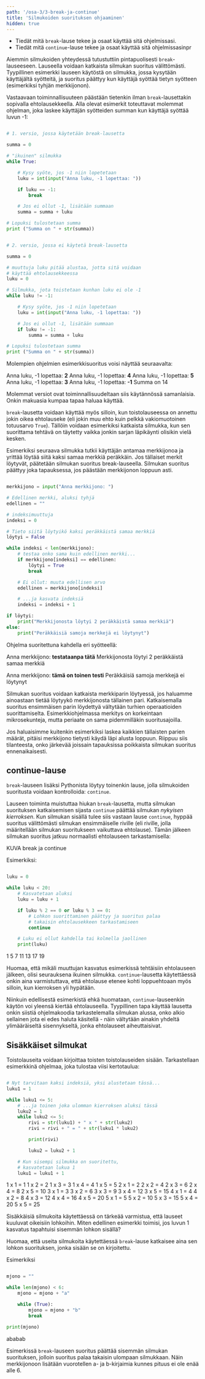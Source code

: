 ```yaml
---
path: '/osa-3/3-break-ja-continue'
title: 'Silmukoiden suorituksen ohjaaminen'
hidden: true
---
```


<text-box variant='learningObjectives' name='Oppimistavoitteet'>

- Tiedät mitä `break`-lause tekee ja osaat käyttää sitä ohjelmissasi.
- Tiedät mitä `continue`-lause tekee ja osaat käyttää sitä ohjelmissasinpr

</text-box>

Aiemmin silmukoiden yhteydessä tutustuttiin pintapuolisesti `break`-lauseeseen. Lauseella voidaan katkaista silmukan suoritus välittömästi. Tyypillinen esimerkki lauseen käytöstä on silmukka, jossa kysytään käyttäjältä syötteitä, ja suoritus päättyy kun käyttäjä syöttää tietyn syötteen (esimerkiksi tyhjän merkkijonon).

Vastaavaan toiminnallisuuteen päästään tietenkin ilman `break`-lausettakin sopivalla ehtolausekkeella. Alla olevat esimerkit toteuttavat molemmat ohjelman, joka laskee käyttäjän syötteiden summan kun käyttäjä syöttää luvun -1:

```python

# 1. versio, jossa käytetään break-lausetta

summa = 0

# "ikuinen" silmukka
while True:

    # Kysy syöte, jos -1 niin lopetetaan
    luku = int(input("Anna luku, -1 lopettaa: "))

    if luku == -1:
        break

    # Jos ei ollut -1, lisätään summaan
    summa = summa + luku

# Lopuksi tulostetaan summa
print ("Summa on " + str(summa))

```

```python

# 2. versio, jossa ei käytetä break-lausetta

summa = 0

# muuttuja luku pitää alustaa, jotta sitä voidaan
# käyttää ehtolausekkeessa
luku = 0

# Silmukka, jota toistetaan kunhan luku ei ole -1
while luku != -1:

    # Kysy syöte, jos -1 niin lopetetaan
    luku = int(input("Anna luku, -1 lopettaa: "))

    # Jos ei ollut -1, lisätään summaan
    if luku != -1:
        summa = summa + luku

# Lopuksi tulostetaan summa
print ("Summa on " + str(summa))

```

Molempien ohjelmien esimerkkisuoritus voisi näyttää seuraavalta:

<sample-output>

Anna luku, -1 lopettaa: **2**
Anna luku, -1 lopettaa: **4**
Anna luku, -1 lopettaa: **5**
Anna luku, -1 lopettaa: **3**
Anna luku, -1 lopettaa: **-1**
Summa on 14

</sample-output>

Molemmat versiot ovat toiminnallisuudeltaan siis käytännössä samanlaisia. Onkin makuasia kumpaa tapaa haluaa käyttää.

`break`-lausetta voidaan käyttää myös silloin, kun toistolauseessa on annettu jokin oikea ehtolauseke (eli jokin muu ehto kuin pelkkä vakiomuotoinen totuusarvo `True`). Tällöin voidaan esimerkiksi katkaista silmukka, kun sen suorittama tehtävä on täytetty vaikka jonkin sarjan läpikäynti olisikin vielä kesken.

Esimerkiksi seuraava silmukka tutkii käyttäjän antamaa merkkijonoa ja yrittää löytää siitä kaksi samaa merkkiä peräkkäin. Jos tällaiset merkit löytyvät, päätetään silmukan suoritus break-lauseella. Silmukan suoritus päättyy joka tapauksessa, jos päästään merkkijonon loppuun asti.

```python

merkkijono = input("Anna merkkijono: ")

# Edellinen merkki, aluksi tyhjä
edellinen = ""

# indeksimuuttuja
indeksi = 0

# Tieto siitä löytyikö kaksi peräkkäistä samaa merkkiä
löytyi = False

while indeksi < len(merkkijono):
    # testaa onko sama kuin edellinen merkki...
    if merkkijono[indeksi] == edellinen:
        löytyi = True
        break

    # Ei ollut: muuta edellisen arvo
    edellinen = merkkijono[indeksi]

    # ...ja kasvata indeksiä
    indeksi = indeksi + 1

if löytyi:
    print("Merkkijonosta löytyi 2 peräkkäistä samaa merkkiä")
else:
    print("Peräkkäisiä samoja merkkejä ei löytynyt")

```

Ohjelma suoritettuna kahdella eri syötteellä:

<sample-output>

Anna merkkijono: **testataanpa tätä**
Merkkijonosta löytyi 2 peräkkäistä samaa merkkiä

Anna merkkijono: **tämä on toinen testi**
Peräkkäisiä samoja merkkejä ei löytynyt

</sample-output>

Silmukan suoritus voidaan katkaista merkkiparin löytyessä, jos haluamme ainoastaan tietää löytyykö merkkijonosta tällainen pari. Katkaisemalla suoritus ensimmäisen parin löydettyä vältytään turhien operaatioiden suorittamiselta. Esimerkkiohjelmassa merkitys on korkeintaan mikrosekunteja, mutta periaate on sama pidemmilläkin suoritusajoilla.

Jos haluaisimme kuitenkin esimerkiksi laskea kaikkien tällaisten parien määrät, pitäisi merkkijono tietysti käydä läpi alusta loppuun. Riippuu siis tilanteesta, onko järkevää joissain tapauksissa poikkaista silmukan suoritus ennenaikaisesti.

## continue-lause

`break`-lauseen lisäksi Pythonista löytyy toinenkin lause, jolla silmukoiden suoritusta voidaan kontrolloida: `continue`.

Lauseen toiminta muistuttaa hiukan `break`-lausetta, mutta silmukan suorituksen katkaisemisen sijasta `continue` päättää silmukan _nykyisen kierroksen_. Kun silmukan sisällä tulee siis vastaan lause `continue`, hyppää suoritus välittömästi silmukan ensimmäiselle riville (eli riville, jolla määritellään silmukan suoritukseen vaikuttava ehtolause). Tämän jälkeen silmukan suoritus jatkuu normaalisti ehtolauseen tarkastamisella:

KUVA break ja continue

Esimerkiksi:

```python

luku = 0

while luku < 20:
    # Kasvatetaan aluksi
    luku = luku + 1

    if luku % 2 == 0 or luku % 3 == 0:
        # Lohkon suorittaminen päättyy ja suoritus palaa
        # takaisin ehtolausekkeen tarkastamiseen
        continue

    # Luku ei ollut kahdella tai kolmella jaollinen
    print(luku)

```

<sample-output>

1
5
7
11
13
17
19

</sample-output>

Huomaa, että mikäli muuttujan kasvatus esimerkissä tehtäisiin ehtolauseen jälkeen, olisi seurauksena ikuinen silmukka. `continue`-lausetta käytettäessä onkin aina varmistuttava, että ehtolause etenee kohti loppuehtoaan myös silloin, kun kierroksen yli hypätään.

Niinkuin edellisestä esimerkistä ehkä huomataan, `continue`-lauseenkin käytön voi yleensä kiertää ehtolauseella. Tyypillinen tapa käyttää lausetta onkin siistiä ohjelmakoodia tarkastelemalla silmukan alussa, onko alkio sellainen jota ei edes haluta käsitellä - näin vältytään ainakin yhdeltä ylimääräiseltä sisennykseltä, jonka ehtolauseet aiheuttaisivat.

## Sisäkkäiset silmukat

Toistolauseita voidaan kirjoittaa toisten toistolauseiden sisään. Tarkastellaan esimerkkinä ohjelmaa, joka tulostaa viisi kertotaulua:

```python

# Nyt tarvitaan kaksi indeksiä, yksi alustetaan tässä...
luku1 = 1

while luku1 <= 5:
    # ...ja toinen joka ulomman kierroksen aluksi tässä
    luku2 = 1
    while luku2 <= 5:
        rivi = str(luku1) + " x " + str(luku2)
        rivi = rivi + " = " + str(luku1 * luku2)

        print(rivi)

        luku2 = luku2 + 1

    # Kun sisempi silmukka on suoritettu,
    # kasvatetaan lukua 1
    luku1 = luku1 + 1

```

<sample-output>

1 x 1 = 1
1 x 2 = 2
1 x 3 = 3
1 x 4 = 4
1 x 5 = 5
2 x 1 = 2
2 x 2 = 4
2 x 3 = 6
2 x 4 = 8
2 x 5 = 10
3 x 1 = 3
3 x 2 = 6
3 x 3 = 9
3 x 4 = 12
3 x 5 = 15
4 x 1 = 4
4 x 2 = 8
4 x 3 = 12
4 x 4 = 16
4 x 5 = 20
5 x 1 = 5
5 x 2 = 10
5 x 3 = 15
5 x 4 = 20
5 x 5 = 25

</Sample-output>

Sisäkkäisiä silmukoita käytettäessä on tärkeää varmistua, että lauseet kuuluvat oikeisiin lohkoihin. Miten edellinen esimerkki toimisi, jos luvun 1 kasvatus tapahtuisi sisemmän lohkon sisällä?

Huomaa, että useita silmukoita käytettäessä `break`-lause katkaisee aina sen lohkon suorituksen, jonka sisään se on kirjoitettu.

Esimerkiksi

```python

mjono = ""

while len(mjono) < 6:
    mjono = mjono + "a"

    while (True):
        mjono = mjono + "b"
        break

print(mjono)

```

<sample-output>

ababab

</sample-output>

Esimerkissä `break`-lauseen suoritus päättää sisemmän silmukan suorituksen, jolloin suoritus palaa takaisin ulompaan silmukkaan. Näin merkkijonoon lisätään vuorotellen a- ja b-kirjaimia kunnes pituus ei ole enää alle 6.
